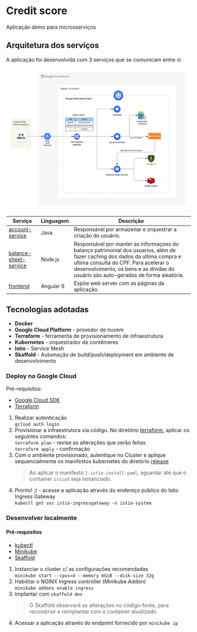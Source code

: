 # Credit score
Aplicação demo para microsserviços

## Arquitetura dos serviços  
  
A aplicação foi desenvolvida com 3 serviços que se comunicam entre si  
  
  
[![Architecture](./docs/images/architecture.png)](./docs/images/architecture.png)  
  

| Serviço   | Linguagem | Descrição
| --------- | ----------| ---------
[account-service](./src/account-service) |Java|Responsável por armazenar e orquestrar a criação do usuário.
[balance-sheet-service](./src/balance-sheet-service) |Node.js|Responsável por manter as informaçoes do balanço patrimonial dos usuarios, além de fazer caching dos dados da ultima compra e ultima consulta do CPF. Para acelerar o desenvolvimento, os bens e as dívidas do usuário são auto-gerados de forma aleatória.
[frontend](./src/frontend) |Angular 9|Expõe web server com as páginas da aplicação.


## Tecnologias adotadas
- **Docker**  
- **Google Cloud Platform** - provedor de nuvem  
- **Terraform** - ferramenta de provisionamento de infraestrutura  
- **Kubernetes** - orquestrador de contêineres  
- **Istio** - Service Mesh  
- **Skaffold** - Automação de build/push/deployment em ambiente de desenvolvimento  


### Deploy no Google Cloud

Pré-requisitos:
- [Google Cloud SDK](https://cloud.google.com/sdk/install)
- [Terraform](https://www.terraform.io/)

1. Realizar autenticação  
`gcloud auth login`  
2. Provisionar a infraestrutura via código. No diretório [terraform](./terraform), aplicar os seguintes comandos:  
`terraform plan` - revise as alterações que serão feitas  
`terraform apply` - confirmação
3. Com o ambiente provisionado, autentique no Cluster e aplique sequencialmente os manifestos kubernetes do diretório [release](./release)
    > Ao aplicar o manifesto `2-istio-install.yaml`, aguardar até que o container `istiod` seja instanciado.
4. Pronto! ;) - acesse a aplicação através do endereço público do Istio Ingress Gateway  
`kubectl get svc istio-ingressgateway -n istio-system`

### Desenvolver localmente

#### Pré-requisitos

- [kubectl](https://kubernetes.io/docs/tasks/tools/install-kubectl/)
- [Minikube](https://kubernetes.io/docs/setup/minikube/)
- [Skaffold]( https://skaffold.dev/docs/install/)


1. Instanciar o cluster c/ as configurações recomendadas  
`minikube start --cpus=4 --memory 6GiB --disk-size 32g`
2. Habilitar o NGINX Ingress controller (Minikube Addon)  
`minikube addons enable ingress`
3. Implantar com `skaffold dev`  
    >O Skaffold observará as alterações no código-fonte, para  reconstruir e reimplantar com o container atualizado.
4. Acessar a aplicação através do endpoint fornecido por `minikube ip`
